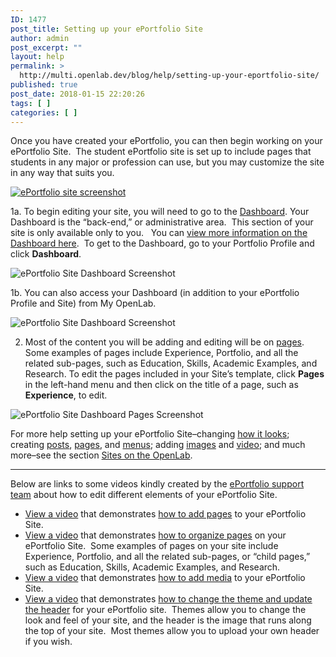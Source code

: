 ```yaml
---
ID: 1477
post_title: Setting up your ePortfolio Site
author: admin
post_excerpt: ""
layout: help
permalink: >
  http://multi.openlab.dev/blog/help/setting-up-your-eportfolio-site/
published: true
post_date: 2018-01-15 22:20:26
tags: [ ]
categories: [ ]
---
```

Once you have created your ePortfolio, you can then begin working on your ePortfolio Site.  The student ePortfolio site is set up to include pages that students in any major or profession can use, but you may customize the site in any way that suits you.

<a href="https://multi.openlab.dev/wp-content/uploads/2012/12/ePortfolio_Site_1.png"><img class="alignnone wp-image-5524" title="ePortfolio_Site_1" src="https://openlab.citytech.cuny.edu/wp-content/uploads/2012/12/ePortfolio_Site_1.png" sizes="(max-width: 660px) 100vw, 660px" srcset="https://openlab.citytech.cuny.edu/wp-content/uploads/2012/12/ePortfolio_Site_1.png 1024w, https://openlab.citytech.cuny.edu/wp-content/uploads/2012/12/ePortfolio_Site_1-300x203.png 300w" alt="ePortfolio site screenshot" /></a>

1a. To begin editing your site, you will need to go to the <a title="What is the Site Dashboard?" href="https://multi.openlab.dev/blog/help/what-is-the-site-dashboard/">Dashboard</a>. Your Dashboard is the “back-end,” or administrative area.  This section of your site is only available only to you.   You can <a title="What is the Site Dashboard?" href="https://multi.openlab.dev/blog/help/what-is-the-site-dashboard/">view more information on the Dashboard here</a>.  To get to the Dashboard, go to your Portfolio Profile and click <strong>Dashboard</strong>.

<img class="alignnone wp-image-36724 size-full" src="https://openlab.citytech.cuny.edu/wp-content/uploads/2012/12/ePortfolioSite_2_v2.png" sizes="(max-width: 1163px) 100vw, 1163px" srcset="https://openlab.citytech.cuny.edu/wp-content/uploads/2012/12/ePortfolioSite_2_v2.png 1163w, https://openlab.citytech.cuny.edu/wp-content/uploads/2012/12/ePortfolioSite_2_v2-300x137.png 300w, https://openlab.citytech.cuny.edu/wp-content/uploads/2012/12/ePortfolioSite_2_v2-1024x468.png 1024w, https://openlab.citytech.cuny.edu/wp-content/uploads/2012/12/ePortfolioSite_2_v2-32x15.png 32w" alt="ePortfolio Site Dashboard Screenshot" />

1b. You can also access your Dashboard (in addition to your ePortfolio Profile and Site) from My OpenLab.

<img class="alignnone wp-image-36725 size-full" src="https://openlab.citytech.cuny.edu/wp-content/uploads/2012/12/ePortfolioSite_3_v2.png" sizes="(max-width: 1169px) 100vw, 1169px" srcset="https://openlab.citytech.cuny.edu/wp-content/uploads/2012/12/ePortfolioSite_3_v2.png 1169w, https://openlab.citytech.cuny.edu/wp-content/uploads/2012/12/ePortfolioSite_3_v2-300x165.png 300w, https://openlab.citytech.cuny.edu/wp-content/uploads/2012/12/ePortfolioSite_3_v2-1024x563.png 1024w, https://openlab.citytech.cuny.edu/wp-content/uploads/2012/12/ePortfolioSite_3_v2-32x18.png 32w" alt="ePortfolio Site Dashboard Screenshot" />

2. Most of the content you will be adding and editing will be on <a href="https://multi.openlab.dev/blog/help/creating-pages-on-your-site/">pages</a>.  Some examples of pages include Experience, Portfolio, and all the related sub-pages, such as Education, Skills, Academic Examples, and Research. To edit the pages included in your Site’s template, click <strong>Pages</strong> in the left-hand menu and then click on the title of a page, such as<strong> Experience</strong>, to edit.

<img class="alignnone wp-image-36726 size-full" src="https://openlab.citytech.cuny.edu/wp-content/uploads/2012/12/ePortfolioSite_4_v2.png" sizes="(max-width: 708px) 100vw, 708px" srcset="https://openlab.citytech.cuny.edu/wp-content/uploads/2012/12/ePortfolioSite_4_v2.png 708w, https://openlab.citytech.cuny.edu/wp-content/uploads/2012/12/ePortfolioSite_4_v2-300x214.png 300w, https://openlab.citytech.cuny.edu/wp-content/uploads/2012/12/ePortfolioSite_4_v2-32x23.png 32w" alt="ePortfolio Site Dashboard Pages Screenshot" />

For more help setting up your ePortfolio Site–changing <a href="https://multi.openlab.dev/blog/help/changing-the-appearance-of-your-site-with-themes/">how it looks</a>; creating <a href="https://multi.openlab.dev/blog/help/writing-a-post/">posts</a>, <a href="https://multi.openlab.dev/blog/help/creating-pages-on-your-site/">pages</a>, and <a href="https://multi.openlab.dev/blog/help/changing-the-menu-on-your-site/">menus</a>; adding <a href="https://multi.openlab.dev/blog/help/adding-images-to-your-site/">images</a> and <a href="https://multi.openlab.dev/blog/help/adding-video-to-your-site/">video</a>; and much more–see the section <a href="https://multi.openlab.dev/blog/help/help-category/sites-on-the-openlab/">Sites on the OpenLab</a>.

_____________

Below are links to some videos kindly created by the <a href="http://websupport1.citytech.cuny.edu/eportfolio.html">ePortfolio support team</a> about how to edit different elements of your ePortfolio Site.
<ul>
 	<li><a href="http://websupport1.citytech.cuny.edu/eportfolio_student_videos/AddingPages/AddingPages.html">View a video</a> that demonstrates <a href="http://websupport1.citytech.cuny.edu/eportfolio_student_videos/AddingPages/AddingPages.html">how to add pages</a> to your ePortfolio Site.</li>
 	<li><a href="http://websupport1.citytech.cuny.edu/eportfolio_student_videos/OrganizingPages/OrganiziingPages.html">View a video</a> that demonstrates <a href="http://websupport1.citytech.cuny.edu/eportfolio_student_videos/OrganizingPages/OrganiziingPages.html">how to organize pages</a> on your ePortfolio Site.  Some examples of pages on your site include Experience, Portfolio, and all the related sub-pages, or “child pages,” such as Education, Skills, Academic Examples, and Research.</li>
 	<li><a href="http://websupport1.citytech.cuny.edu/eportfolio_student_videos/InsertMedia/InsertMedia.html">View a video</a> that demonstrates <a href="http://websupport1.citytech.cuny.edu/eportfolio_student_videos/InsertMedia/InsertMedia.html">how to add media</a> to your ePortfolio Site.</li>
 	<li><a href="http://websupport1.citytech.cuny.edu/eportfolio_student_videos/ThemeHeader/ThemeHeader.html">View a video</a> that demonstrates <a href="http://websupport1.citytech.cuny.edu/eportfolio_student_videos/ThemeHeader/ThemeHeader.html">how to change the theme and update the header</a> for your ePortfolio site.  Themes allow you to change the look and feel of your site, and the header is the image that runs along the top of your site.  Most themes allow you to upload your own header if you wish.</li>
</ul>